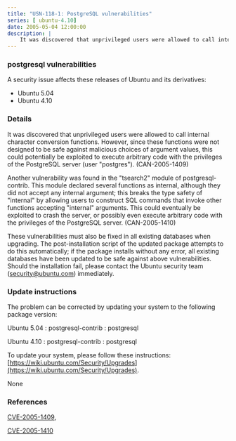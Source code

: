 ```yaml
---
title: "USN-118-1: PostgreSQL vulnerabilities"
series: [ ubuntu-4.10]
date: 2005-05-04 12:00:00
description: |
    It was discovered that unprivileged users were allowed to call internal character conversion functions. However, since these functions were not designed to be safe against malicious choices of argument values, this could potentially be exploited to execute arbitrary code with the privileges of the PostgreSQL server (user &quot;postgres&quot;). (CAN-2005-1409)
--- 
```

 
### postgresql vulnerabilities

A security issue affects these releases of Ubuntu and its derivatives:

* Ubuntu 5.04
* Ubuntu 4.10

### Details

It was discovered that unprivileged users were allowed to call internal character conversion functions. However, since these functions were not designed to be safe against malicious choices of argument values, this could potentially be exploited to execute arbitrary code with the privileges of the PostgreSQL server (user &quot;postgres&quot;). (CAN-2005-1409)

Another vulnerability was found in the &quot;tsearch2&quot; module of postgresql-contrib. This module declared several functions as internal, although they did not accept any internal argument; this breaks the type safety of &quot;internal&quot; by allowing users to construct SQL commands that invoke other functions accepting &quot;internal&quot; arguments. This could eventually be exploited to crash the server, or possibly even execute arbitrary code with the privileges of the PostgreSQL server. (CAN-2005-1410)

These vulnerabilities must also be fixed in all existing databases when upgrading. The post-installation script of the updated package attempts to do this automatically; if the package installs without any error, all existing databases have been updated to be safe against above vulnerabilities. Should the installation fail, please contact the Ubuntu security team (security@ubuntu.com) immediately.

### Update instructions

The problem can be corrected by updating your system to the following package version:

Ubuntu 5.04
 : postgresql-contrib 
 : postgresql 

Ubuntu 4.10
 : postgresql-contrib 
 : postgresql 

To update your system, please follow these instructions: [https://wiki.ubuntu.com/Security/Upgrades](https://wiki.ubuntu.com/Security/Upgrades).

None

### References

 [CVE-2005-1409](http://people.ubuntu.com/~ubuntu-security/cve/CVE-2005-1409), 

 [CVE-2005-1410](http://people.ubuntu.com/~ubuntu-security/cve/CVE-2005-1410)
 
